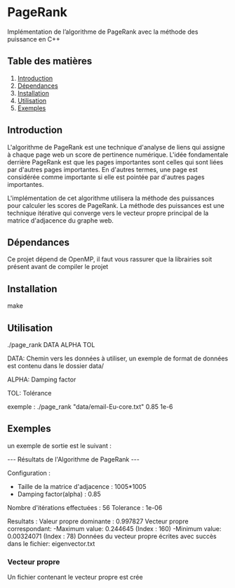 # PageRank
Implémentation de l’algorithme de PageRank avec la méthode des puissance en C++


## Table des matières

1. [Introduction](#introduction)
2. [Dépendances](#dépendances)
3. [Installation](#installation)
4. [Utilisation](#utilisation)
5. [Exemples](#exemples)


## Introduction
L'algorithme de PageRank est une technique d'analyse de liens qui assigne à chaque page web un score de pertinence numérique. L'idée fondamentale derrière PageRank est que les pages importantes sont celles qui sont liées par d'autres pages importantes. En d'autres termes, une page est considérée comme importante si elle est pointée par d'autres pages importantes.

L'implémentation de cet algorithme utilisera la méthode des puissances pour calculer les scores de PageRank. La méthode des puissances est une technique itérative qui converge vers le vecteur propre principal de la matrice d'adjacence du graphe web.

## Dépendances

Ce projet dépend de OpenMP, il faut vous rassurer que la librairies soit présent avant de compiler le 
projet


## Installation

make

## Utilisation 
./page_rank DATA ALPHA TOL

DATA: Chemin vers les données à utiliser, un exemple de format de données est contenu dans le dossier data/

ALPHA: Damping factor

TOL: Tolérance 

exemple : 
    ./page_rank "data/email-Eu-core.txt" 0.85 1e-6


## Exemples
un exemple de sortie est le suivant :

--- Résultats de l'Algorithme de PageRank --- 

Configuration : 
- Taille de la matrice d'adjacence : 1005*1005
- Damping factor(alpha) : 0.85

Nombre d'itérations effectuées : 56
Tolerance : 1e-06

Resultats : 
Valeur propre dominante : 0.997827
Vecteur propre correspondant: 
        -Maximum value: 0.244645 (Index : 160)
        -Minimum value: 0.00324071 (Index : 78)
Données du vecteur propre écrites avec succès dans le fichier: eigenvector.txt



### Vecteur propre 
Un fichier contenant le vecteur propre est crée 


